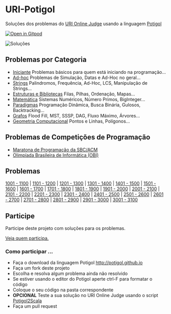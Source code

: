 # URI-Potigol
Soluções dos problemas do [URI Online Judge](https://www.urionlinejudge.com.br/judge/pt/problems/all) usando a linguagem [Potigol](https://potigol.github.io)

[![Open in Gitpod](https://gitpod.io/button/open-in-gitpod.svg)](https://gitpod.io#snapshot/71532994-38b7-42ee-a5c1-f0b16d54f762)

![Soluções](https://img.shields.io/badge/Problemas%20Resolvidos-402-blue)

## Problemas por Categoria

 - [Iniciante](categorias/iniciante.md) Problemas básicos para quem está iniciando na programação...
 - [Ad-hoc](categorias/adhoc.md) Problemas de Simulação, Datas e Ad-Hoc no geral...
 - [Strings](categorias/strings.md) Palindromos, Frequência, Ad-Hoc, LCS, Manipulação de Strings...
 - [Estruturas e Bibliotecas](categorias/estruturasebibliotecas.md) Filas, Pilhas, Ordenação, Mapas...
 - [Matemática](categorias/matemtica.md) Sistemas Numéricos, Número Primos, BigInteger...
 - [Paradigmas](categorias/paradigmas.md) Programação Dinâmica, Busca Binária, Gulosos, Backtracking...
 - [Grafos](categorias/grafos.md) Flood Fill, MST, SSSP, DAG, Fluxo Máximo, Árvores...
 - [Geometria Computacional](categorias/geometriacomputacional.md) Pontos e Linhas, Polígonos...

## Problemas de Competições de Programação

  - [Maratona de Programação da SBC/ACM](categorias/maratona.md)
  - [Olimpíada Brasileira de Informática (OBI)](categorias/obi.md)


## Problemas

[1001 - 1100](src/1001-1100) |
[1101 - 1200](src/1101-1200) |
[1201 - 1300](src/1201-1300) |
[1301 - 1400](src/1301-1400) |
[1401 - 1500](src/1401-1500) |
[1501 - 1600](src/1501-1600) |
[1601 - 1700](src/1601-1700) |
[1701 - 1800](src/1701-1800) |
[1801 - 1900](src/1801-1900) |
[1901 - 2000](src/1901-2000) |
[2001 - 2100](src/2001-2100) |
[2101 - 2200](src/2101-2200) |
[2201 - 2300](src/2201-2300) |
[2301 - 2400](src/2301-2400) |
[2401 - 2500](src/2401-2500) |
[2501 - 2600](src/2501-2600) |
[2601 - 2700](src/2601-2700) |
[2701 - 2800](src/2701-2800) |
[2801 - 2900](src/2801-2900) |
[2901 - 3000](src/2901-3000) |
[3001 - 3100](src/3001-3100)

## Participe

Participe deste projeto com soluções para os problemas.

[Veja quem participa.](https://github.com/potigol/URI-Potigol/graphs/contributors?from=2018-09-30&to=2019-02-12&type=a)

### Como participar ...

 - Faça o download da linguagem Potigol http://potigol.github.io
 - Faça um fork deste projeto
 - Escolha e resolva algum problema ainda não resolvido
 - Se estiver usando o editor do Potigol aperte ctrl-F para formatar o código
 - Coloque o seu código na pasta correspondente
 - **OPCIONAL** Teste a sua solução no URI Online Judge usando o script [Potigol2Scala](https://github.com/potigol/potigol2scala)
 - Faça um pull request
